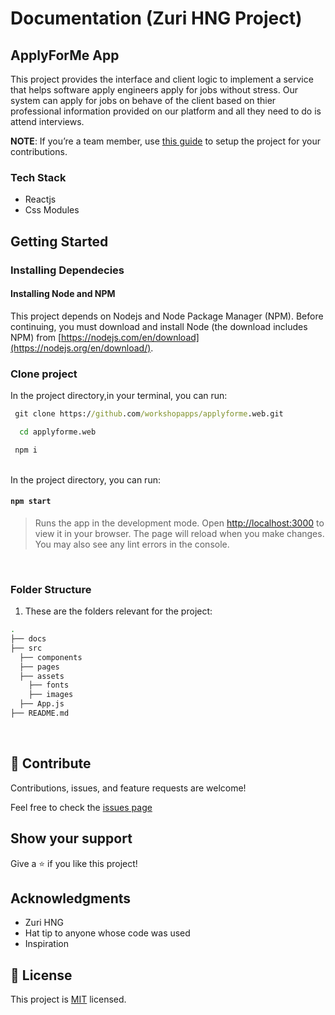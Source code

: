 # Documentation (Zuri HNG Project)

## ApplyForMe App

This project provides the interface and client logic to implement a service that helps software apply engineers apply for jobs without stress. Our system can apply for jobs on behave of the client based on thier professional information provided on our platform and all they need to do is attend interviews.

**NOTE**: If you’re a team member, use [this guide](./docs/CONTRIBUTING.md) to setup the project for your contributions.

### Tech Stack

- Reactjs
- Css Modules

## Getting Started

### Installing Dependecies

#### Installing Node and NPM

This project depends on Nodejs and Node Package Manager (NPM). Before continuing, you must download and install Node (the download includes NPM) from [https://nodejs.com/en/download](https://nodejs.org/en/download/).

### Clone project

In the project directory,in your terminal, you can run:

```cmd
 git clone https://github.com/workshopapps/applyforme.web.git
```

```cmd
  cd applyforme.web
```

```cmd
 npm i
```

<br>
In the project directory, you can run:

#### `npm start`

> Runs the app in the development mode. Open [http://localhost:3000](http://localhost:3000) to view it in your browser. The page will reload when you make changes. You may also see any lint errors in the console.

<br>

### Folder Structure

1. These are the folders relevant for the project:

```bash
.
├── docs
├── src
  ├── components
  ├── pages
  ├── assets
    ├── fonts
    ├── images
  ├── App.js
├── README.md

```

<br >

## 🤝 Contribute

Contributions, issues, and feature requests are welcome!

Feel free to check the [issues page](https://github.com/workshopapps/applyforme.web.git/issues)

## Show your support

Give a ⭐️ if you like this project!

## Acknowledgments

- Zuri HNG
- Hat tip to anyone whose code was used
- Inspiration

## 📝 License

This project is [MIT](./MIT.md) licensed.
